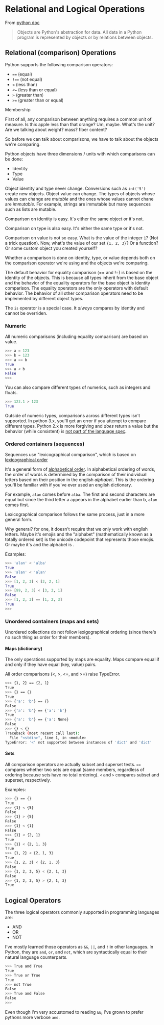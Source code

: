 # Relational and Logical Operations

From [python doc](https://docs.python.org/2.0/ref/objects.html)

> Objects are Python's abstraction for data. All data in a Python program is represented by objects or by relations between objects.

## Relational (comparison) Operations

Python supports the following comparison operators:

* `==` (equal)
* `!==` (not equal)
* `<` (less than)
* `<=` (less than or equal)
* `>` (greater than)
* `>=` (greater than or equal)

Membership

First of all, any comparison between anything requires a common unit of measure. Is thix apple less than that orange? Um, maybe. What's the unit? Are we talking about weight? mass? fiber content?

So before we can talk about comparisons, we have to talk about the objects we're comparing.

Python objects have three dimensions / units with which comparisons can be done:

* Identity
* Type
* Value

Object identity and type never change. Conversions such as `int('5')` create new objects. Object value can change. The types of objects whose values can change are *mutable* and the ones whose values cannot chane are *immutable*. For example, strings are immutable but many sequences such as lists are mutable.

Comparison on identity is easy. It's either the same object or it's not.

Comparison on type is also easy. It's either the same type or it's not.

Comparison on value is not so easy. What is the value of the integer `1`? (Not a trick question). Now, what's the value of our set `{1, 2, 3}`? Or a function? Or some custom object you created yourself?

Whether a comparison is done on identity, type, or value depends both on the comparison operator we're using and the objects we're comparing.

The default behavior for equality comparison (== and !=) is based on the identity of the objects. This is because all types inherit from the base object and the behavior of the equality operators for the base object is identity comparison. The equality operators are the only operators with default behavior. The behavior of all other comparison operators need to be implemented by different object types.

The `is` operator is a special case. It _always_ compares by identity and cannot be overriden.

### Numeric

All numeric comparisons (including equality comparison) are based on value.

```python
>>> a = 123
>>> b = 123
>>> a == b
True
>>> a < b
False
>>>
```

You can also compare different types of numerics, such as integers and floats.

```python
>>> 123.1 > 123
True
```

Outside of numeric types, comparisons across different types isn't supported. In python 3.x, you'll get an error if you attempt to compare different types. Python 2.x is more forgiving and _does_ return a value but the behavior (while consistent) is [not part of the language spec](https://stackoverflow.com/questions/3270680/how-does-python-2-compare-string-and-int-why-do-lists-compare-as-greater-than-n).

### Ordered containers (sequences)

Sequences use "lexicographical comparison", which is based on [lexicographical order](https://en.wikipedia.org/wiki/Lexicographical_order)

It's a general form of [alphabetical order](https://en.wikipedia.org/wiki/Alphabetical_order). In alphabetical ordering of words, the order of words is determined by the comparison of their individual letters based on their position in the english _alphabet_. This is the ordering you'll be familiar with if you've ever used an english dictionary.

For example, `alan` comes before `alba`. The first and second characters are equal but since the third letter a appears in the alphabet earlier than b, `alan` comes first.

Lexicographical comparison follows the same process, just in a more general form.

Why general? for one, it doesn't require that we only work with english letters. Maybe it's emojis and the "alphabet" (mathematically known as a totally ordered set) is the unicode codepoint that represents those emojis. Or maybe it's <your own made up type here> and the alphabet is <one you make up>.

Examples:

```python
>>> 'alan' < 'alba'
True
>>> 'alan' < 'alan'
False
>>> [1, 2, 3] < [3, 2, 1]
True
>>> [99, 2, 3] < [3, 2, 1]
False
>>> [1, 2, 3] == [1, 2, 3]
True
>>>
```

### Unordered containers (maps and sets)

Unordered collections do not follow lexigographical ordering (since there's no such thing as order for their members).

#### Maps (dictionary)

The only operations supported by maps are equality. Maps compare equal if and only if they have equal (key, value) pairs.

All order comparisons (<, >, <=, and >=) raise TypeError.

```bash
>>> {1, 2} == {2, 1}
True
>>> {} == {}
True
>>> {'a': 'b'} == {}
False
>>> {'a': 'b'} == {'a': 'b'}
True
>>> {'a': 'b'} == {'a': None}
False
>>> {} < {}
Traceback (most recent call last):
  File "<stdin>", line 1, in <module>
TypeError: '<' not supported between instances of 'dict' and 'dict'
```

#### Sets

All comparison operators are actually subset and superset tests. `==` compares whether two sets are equal (same members, regardless of ordering because sets have no total ordering). `<` and `>` compares subset and superset, respectively.

Examples:

```bash
>>> {} == {}
True
>>> {1} < {5}
False
>>> {1} > {5}
False
>>> {1} < {1}
False
>>> {1} < {2, 1}
True
>>> {1} < {2, 1, 3}
True
>>> {1, 2} < {2, 1, 3}
True
>>> {1, 2, 3} < {2, 1, 3}
False
>>> {1, 2, 3, 5} < {2, 1, 3}
False
>>> {1, 2, 3, 5} > {2, 1, 3}
True
```

## Logical Operators

The three logical operators commonly supported in programming languages are:

* AND
* OR
* NOT

I've mostly learned those operators as `&&`, `||`, and `!` in other languages. In Python, they are `and`, `or`, and `not`, which are syntactically equal to their natural language counterparts.

```bash
>>> True and True
True
>>> True or True
True
>>> not True
False
>>> True and False
False
>>>
```

Even though I'm very accustomed to reading `&&`, I've grown to prefer pythons more verbose `and`.
